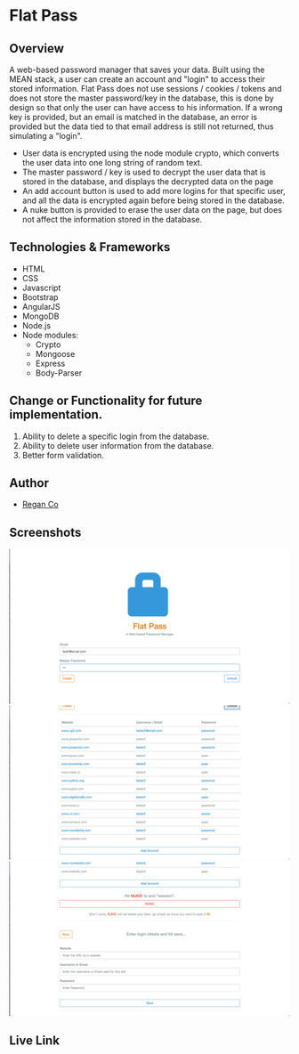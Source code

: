 # Flat Pass

## Overview

A web-based password manager that saves your data. Built using the MEAN stack, a user can create an account and "login" to access their stored information. Flat Pass does not use sessions / cookies / tokens and does not store the master password/key in the database, this is done by design so that only the user can have access to his information. If a wrong key is provided, but an email is matched in the database, an error is provided but the data tied to that email address is still not returned, thus simulating a "login".

* User data is encrypted using the node module crypto, which converts the user data into one long string of random text.
* The master password / key is used to decrypt the user data that is stored in the database, and displays the decrypted data on the page
* An add account button is used to add more logins for that specific user, and all the data is encrypted again before being stored in the database.
* A nuke button is provided to erase the user data on the page, but does not affect the information stored in the database.

## Technologies & Frameworks

* HTML
* CSS
* Javascript
* Bootstrap
* AngularJS
* MongoDB
* Node.js
* Node modules:
  * Crypto
  * Mongoose
  * Express
  * Body-Parser

## Change or Functionality for future implementation.
1. Ability to delete a specific login from the database.
2. Ability to delete user information from the database.
3. Better form validation.

## Author

* [Regan Co](https://github.com/rrgn)

## Screenshots
![unlock](https://github.com/rrgn/final-project/blob/master/flat-pass-1.png)
![data table](https://github.com/rrgn/final-project/blob/master/flat-pass-2.png)
![add account](https://github.com/rrgn/final-project/blob/master/flat-pass-3.png)


## Live Link
